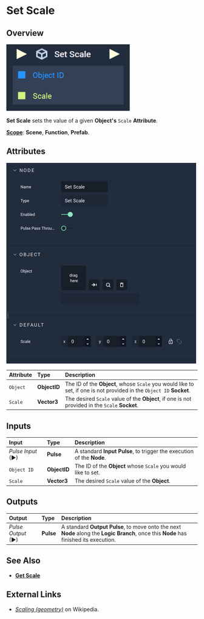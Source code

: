 # Set Scale

## Overview

![The Set Scale Node.](../../../.gitbook/assets/setscaleupdatedimage.png)

**Set Scale** sets the value of a given **Object's** `Scale` **Attribute**.

[**Scope**](../../overview.md#scopes): **Scene**, **Function**, **Prefab**.

## Attributes

![The Set Scale Node Attributes.](../../../.gitbook/assets/node-set-scale-attr.png)

| Attribute | Type | Description |
| :--- | :--- | :--- |
| `Object` | **ObjectID** | The ID of the **Object**, whose `Scale` you would like to set, if one is not provided in the `Object ID` **Socket**. |
| `Scale` | **Vector3** | The desired `Scale` value of the **Object**, if one is not provided in the `Scale` **Socket**. |

## Inputs

| Input | Type | Description |
| :--- | :--- | :--- |
| _Pulse Input_ \(►\) | **Pulse** | A standard **Input Pulse**, to trigger the execution of the **Node**. |
| `Object ID` | **ObjectID** | The ID of the **Object** whose `Scale` you would like to set. |
| `Scale` | **Vector3** | The desired `Scale` value of the **Object**. |

## Outputs

| Output | Type | Description |
| :--- | :--- | :--- |
| _Pulse Output_ \(►\) | **Pulse** | A standard **Output Pulse**, to move onto the next **Node** along the **Logic Branch**, once this **Node** has finished its execution. |

## See Also

* [**Get Scale**](get-scale.md)

## External Links

* [_Scaling \(geometry\)_](https://en.wikipedia.org/wiki/Scaling_%28geometry%29) on Wikipedia.

